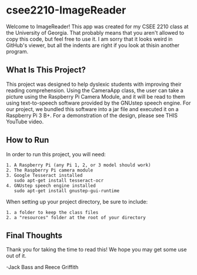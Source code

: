 # csee2210-ImageReader

Welcome to ImageReader!  This app was created for my CSEE 2210 class at the University of Georgia.
That probably means that you aren't allowed to copy this code, but feel free to use it.  I am sorry 
that it looks weird in GitHub's viewer, but all the indents are right if you look at thisin another
program.

## What Is This Project?

This project was designed to help dyslexic students with improving their reading comprehension.
Using the CameraApp class, the user can take a picture using the Raspberry Pi Camera Module,
and it will be read to them using text-to-speech software provided by the GNUstep speech
engine.  For our project, we bundled this software into a jar file and executed it on a
Raspberry Pi 3 B+.  For a demonstration of the design, please see THIS YouTube video.

## How to Run

In order to run this project, you will need:

    1. A Raspberry Pi (any Pi 1, 2, or 3 model should work)
    2. The Raspberry Pi camera module
    3. Google Tesseract installed
       sudo apt-get install tesseract-ocr
    4. GNUstep speech engine installed
       sudo apt-get install gnustep-gui-runtime

When setting up your project directory, be sure to include:

    1. a folder to keep the class files
    2. a "resources" folder at the root of your directory

## Final Thoughts

Thank you for taking the time to read this!  We hope you may get some use out of it.

-Jack Bass and Reece Griffith